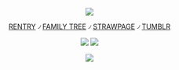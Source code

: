 <div align="center">

  ![](https://64.media.tumblr.com/fab275799b19d17751ceb5199a3ce8af/926c64ef46a4055e-c4/s2048x3072/b4a63504ca889eccc8fca8c430e72d368f6bf891.pnj)


[RENTRY](https://rentry.co/pinkmuncher) ৴ [FAMILY TREE](https://rentry.co/HoHfamilytree) ৴ [STRAWPAGE](https://argentilover.straw.page) ৴ [TUMBLR](https://www.tumblr.com/ffurinya)

![](https://64.media.tumblr.com/f85be1f4865d9bb043e341d5366a8a32/926c64ef46a4055e-f3/s100x200/a6d9efb1429f074a36b47073236dcd50eb08dd97.pnj) ![](https://64.media.tumblr.com/2055ce19c728859fad73b4a493c8caec/926c64ef46a4055e-a6/s100x200/0c2b921cabf54f543b1a60a9330336d913bfe8ff.pnj)

![](https://64.media.tumblr.com/280f8c7e1241bb6e0f12e894e1c4b14d/926c64ef46a4055e-db/s250x400/a4c89acfa086e3166936a027769bfcf2857600cc.pnj)
